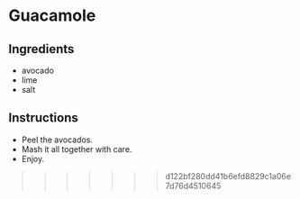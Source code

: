 # Guacamole
## Ingredients
* avocado
* lime
* salt
## Instructions
* Peel the avocados.
* Mash it all together with care.
* Enjoy.
>>>>>>> d122bf280dd41b6efd8829c1a06e7d76d4510645
